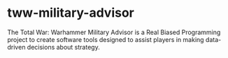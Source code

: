 # tww-military-advisor
The Total War: Warhammer Military Advisor is a Real Biased Programming project to create software tools designed to assist players in making data-driven decisions about strategy.
